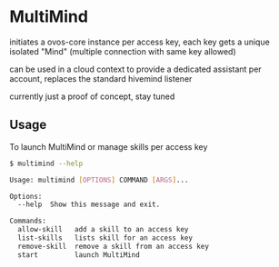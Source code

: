 # MultiMind

initiates a ovos-core instance per access key, each key gets a unique isolated "Mind"  (multiple connection with same
key allowed)

can be used in a cloud context to provide a dedicated assistant per account, replaces the standard hivemind listener

currently just a proof of concept, stay tuned

## Usage

To launch MultiMind or manage skills per access key

```bash
$ multimind --help

Usage: multimind [OPTIONS] COMMAND [ARGS]...

Options:
  --help  Show this message and exit.

Commands:
  allow-skill   add a skill to an access key
  list-skills   lists skill for an access key
  remove-skill  remove a skill from an access key
  start         launch MultiMind

```
